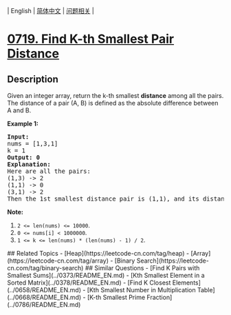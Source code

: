 
| English | [简体中文](README.md) | [问题相关](QUESTION.md) |
# [0719. Find K-th Smallest Pair Distance](https://leetcode-cn.com/problems/find-k-th-smallest-pair-distance/)
## Description
<p>Given an integer array, return the k-th smallest <b>distance</b> among all the pairs. The distance of a pair (A, B) is defined as the absolute difference between A and B. </p>

<p><b>Example 1:</b><br />
<pre>
<b>Input:</b>
nums = [1,3,1]
k = 1
<b>Output: 0</b> 
<b>Explanation:</b>
Here are all the pairs:
(1,3) -> 2
(1,1) -> 0
(3,1) -> 2
Then the 1st smallest distance pair is (1,1), and its distance is 0.
</pre>
</p>

<p><b>Note:</b><br>
<ol>
<li><code>2 <= len(nums) <= 10000</code>.</li>
<li><code>0 <= nums[i] < 1000000</code>.</li>
<li><code>1 <= k <= len(nums) * (len(nums) - 1) / 2</code>.</li>
</ol>
</p>
## Related Topics
- [Heap](https://leetcode-cn.com/tag/heap)
- [Array](https://leetcode-cn.com/tag/array)
- [Binary Search](https://leetcode-cn.com/tag/binary-search)
## Similar Questions
- [Find K Pairs with Smallest Sums](../0373/README_EN.md)
- [Kth Smallest Element in a Sorted Matrix](../0378/README_EN.md)
- [Find K Closest Elements](../0658/README_EN.md)
- [Kth Smallest Number in Multiplication Table](../0668/README_EN.md)
- [K-th Smallest Prime Fraction](../0786/README_EN.md)

